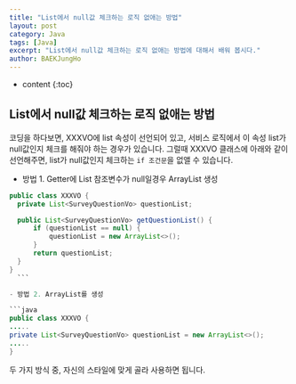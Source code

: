 ```yaml
---
title: "List에서 null값 체크하는 로직 없애는 방법"
layout: post
category: Java
tags: [Java]
excerpt: "List에서 null값 체크하는 로직 없애는 방법에 대해서 배워 봅시다."
author: BAEKJungHo
---
```


* content
{:toc}


## List에서 null값 체크하는 로직 없애는 방법

  코딩을 하다보면, XXXVO에 list 속성이 선언되어 있고, 서비스 로직에서 이 속성 list가 null값인지 체크를 해줘야 하는 경우가 있습니다.
  그럴때 XXXVO 클래스에 아래와 같이 선언해주면, list가 null값인지 체크하는 `if 조건문`을 없앨 수 있습니다.

  - 방법 1. Getter에 List 참조변수가 null일경우 ArrayList 생성

  ```java
public class XXXVO {
	private List<SurveyQuestionVo> questionList;

	public List<SurveyQuestionVo> getQuestionList() {
		if (questionList == null) {
			questionList = new ArrayList<>();
		}
		return questionList;
	}
}
	```

  - 방법 2. ArrayList를 생성

  ```java
public class XXXVO {
  .....
  private List<SurveyQuestionVo> questionList = new ArrayList<>();
  .....
}
```

  두 가지 방식 중, 자신의 스타일에 맞게 골라 사용하면 됩니다.
